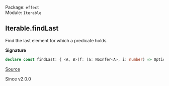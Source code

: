 Package: `effect`<br />
Module: `Iterable`<br />

## Iterable.findLast

Find the last element for which a predicate holds.

**Signature**

```ts
declare const findLast: { <A, B>(f: (a: NoInfer<A>, i: number) => Option<B>): (self: Iterable<A>) => Option<B>; <A, B extends A>(refinement: (a: NoInfer<A>, i: number) => a is B): (self: Iterable<A>) => Option<B>; <A>(predicate: (a: NoInfer<A>, i: number) => boolean): (self: Iterable<A>) => Option<A>; <A, B>(self: Iterable<A>, f: (a: A, i: number) => Option<B>): Option<B>; <A, B extends A>(self: Iterable<A>, refinement: (a: A, i: number) => a is B): Option<B>; <A>(self: Iterable<A>, predicate: (a: A, i: number) => boolean): Option<A>; }
```

[Source](https://github.com/Effect-TS/effect/tree/main/packages/effect/src/Iterable.ts#L422)

Since v2.0.0